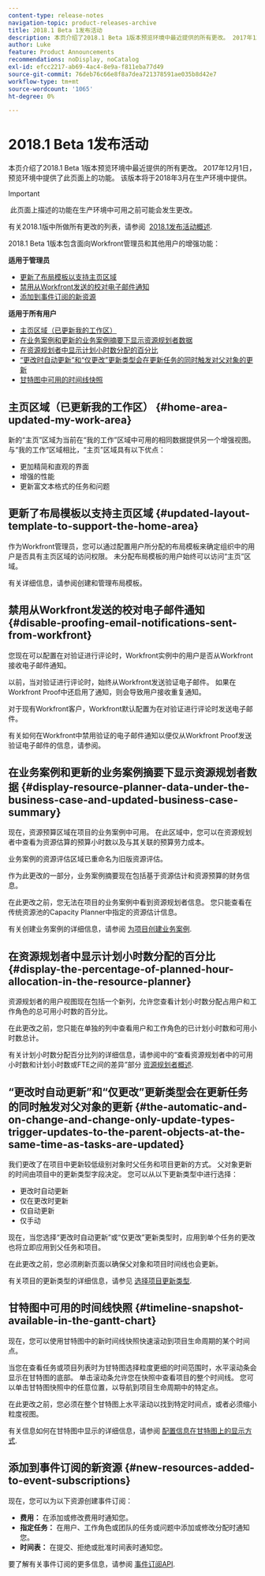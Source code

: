 ```yaml
---
content-type: release-notes
navigation-topic: product-releases-archive
title: 2018.1 Beta 1发布活动
description: 本页介绍了2018.1 Beta 1版本预览环境中最近提供的所有更改。 2017年12月1日，预览环境中提供了此页面上的功能。 该版本将于2018年3月在生产环境中提供。
author: Luke
feature: Product Announcements
recommendations: noDisplay, noCatalog
exl-id: efcc2217-ab69-4ac4-8e9a-f811eba77d49
source-git-commit: 76deb76c66e8f8a7dea721378591ae035b8d42e7
workflow-type: tm+mt
source-wordcount: '1065'
ht-degree: 0%

---
```


# 2018.1 Beta 1发布活动

本页介绍了2018.1 Beta 1版本预览环境中最近提供的所有更改。 2017年12月1日，预览环境中提供了此页面上的功能。 该版本将于2018年3月在生产环境中提供。

>[!IMPORTANT]
>
> 此页面上描述的功能在生产环境中可用之前可能会发生更改。

有关2018.1版中所做所有更改的列表，请参阅  [2018.1发布活动概述](../../../../product-announcements/product-releases/quarterly-release-archive/2018.1-release-activity/2018.1-release-activity-overview.md).

2018.1 Beta 1版本包含面向Workfront管理员和其他用户的增强功能：

**适用于管理员**

* [更新了布局模板以支持主页区域](#updated-layout-template-to-support-the-home-area)
* [禁用从Workfront发送的校对电子邮件通知](#disable-proofing-email-notifications-sent-from-workfront)
* [添加到事件订阅的新资源](#new-resources-added-to-event-subscriptions)

**适用于所有用户**

* [主页区域（已更新我的工作区）](#home-area-updated-my-work-area)
* [在业务案例和更新的业务案例摘要下显示资源规划者数据](#display-resource-planner-data-under-the-business-case-and-updated-business-case-summary)
* [在资源规划者中显示计划小时数分配的百分比](#display-the-percentage-of-planned-hour-allocation-in-the-resource-planner)
* [“更改时自动更新”和“仅更改”更新类型会在更新任务的同时触发对父对象的更新](#the-automatic-and-on-change-and-change-only-update-types-trigger-updates-to-the-parent-objects-at-the-same-time-as-tasks-are-updated)
* [甘特图中可用的时间线快照](#timeline-snapshot-available-in-the-gantt-chart)

## 主页区域（已更新我的工作区） {#home-area-updated-my-work-area}

新的“主页”区域为当前在“我的工作”区域中可用的相同数据提供另一个增强视图。 与“我的工作”区域相比，“主页”区域具有以下优点：

* 更加精简和直观的界面
* 增强的性能
* 更新富文本格式的任务和问题

## 更新了布局模板以支持主页区域 {#updated-layout-template-to-support-the-home-area}

作为Workfront管理员，您可以通过配置用户所分配的布局模板来确定组织中的用户是否具有主页区域的访问权限。 未分配布局模板的用户始终可以访问“主页”区域。

有关详细信息，请参阅创建和管理布局模板。

## 禁用从Workfront发送的校对电子邮件通知 {#disable-proofing-email-notifications-sent-from-workfront}

您现在可以配置在对验证进行评论时，Workfront实例中的用户是否从Workfront接收电子邮件通知。

以前，当对验证进行评论时，始终从Workfront发送验证电子邮件。 如果在Workfront Proof中还启用了通知，则会导致用户接收重复通知。 

对于现有Workfront客户，Workfront默认配置为在对验证进行评论时发送电子邮件。

有关如何在Workfront中禁用验证的电子邮件通知以便仅从Workfront Proof发送验证电子邮件的信息，请参阅。  

## 在业务案例和更新的业务案例摘要下显示资源规划者数据 {#display-resource-planner-data-under-the-business-case-and-updated-business-case-summary}

现在，资源预算区域在项目的业务案例中可用。 在此区域中，您可以在资源规划者中查看为资源估算的预算小时数以及与其关联的预算劳力成本。

业务案例的资源评估区域已重命名为旧版资源评估。

作为此更改的一部分，业务案例摘要现在包括基于资源估计和资源预算的财务信息。

在此更改之前，您无法在项目的业务案例中看到资源规划者信息。 您只能查看在传统资源池的Capacity Planner中指定的资源估计信息。

有关创建业务案例的详细信息，请参阅 [为项目创建业务案例](../../../../manage-work/projects/define-a-business-case/create-business-case.md).

## 在资源规划者中显示计划小时数分配的百分比 {#display-the-percentage-of-planned-hour-allocation-in-the-resource-planner}

资源规划者的用户视图现在包括一个新列，允许您查看计划小时数分配占用户和工作角色的总可用小时数的百分比。

在此更改之前，您只能在单独的列中查看用户和工作角色的已计划小时数和可用小时数总计。

有关计划小时数分配百分比列的详细信息，请参阅中的“查看资源规划者中的可用小时数和计划小时数或FTE之间的差异”部分 [资源规划者概述](../../../../resource-mgmt/resource-planning/get-started-resource-planner.md).

## “更改时自动更新”和“仅更改”更新类型会在更新任务的同时触发对父对象的更新 {#the-automatic-and-on-change-and-change-only-update-types-trigger-updates-to-the-parent-objects-at-the-same-time-as-tasks-are-updated}

我们更改了在项目中更新较低级别对象时父任务和项目更新的方式。 父对象更新的时间由项目中的更新类型字段决定。 您可以从以下更新类型中进行选择：

* 更改时自动更新
* 仅在更改时更新
* 仅自动更新
* 仅手动

现在，当您选择“更改时自动更新”或“仅更改”更新类型时，应用到单个任务的更改也将立即应用到父任务和项目。

在此更改之前，您必须刷新页面以确保父对象和项目时间线也会更新。

有关项目的更新类型的详细信息，请参见 [选择项目更新类型](../../../../manage-work/projects/manage-projects/select-project-update-type.md).

## 甘特图中可用的时间线快照 {#timeline-snapshot-available-in-the-gantt-chart}

现在，您可以使用甘特图中的新时间线快照快速滚动到项目生命周期的某个时间点。

当您在查看任务或项目列表时为甘特图选择粒度更细的时间范围时，水平滚动条会显示在甘特图的底部。 单击滚动条允许您在快照中查看项目的整个时间线。 您可以单击甘特图快照中的任意位置，以导航到项目生命周期中的特定点。

在此更改之前，您必须在整个甘特图上水平滚动以找到特定时间点，或者必须缩小粒度视图。

有关信息如何在甘特图中显示的详细信息，请参阅 [配置信息在甘特图上的显示方式](../../../../manage-work/gantt-chart/use-the-gantt-chart/configure-info-on-gantt-chart.md).

## 添加到事件订阅的新资源 {#new-resources-added-to-event-subscriptions}

现在，您可以为以下资源创建事件订阅：

* **费用：** 在添加或修改费用时通知您。
* **指定任务：** 在用户、工作角色或团队的任务或问题中添加或修改分配时通知您。
* **时间表：** 在提交、拒绝或批准时间表时通知您。

要了解有关事件订阅的更多信息，请参阅 [事件订阅API](../../../../wf-api/general/event-subs-api.md).
